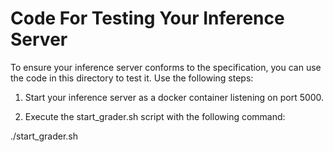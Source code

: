# Code For Testing Your Inference Server

To ensure your inference server conforms to the specification, you can use the
code in this directory to test it. Use the following steps:

1. Start your inference server as a docker container listening on port 5000. 

2. Execute the start_grader.sh script with the following command:

  ./start_grader.sh 

  